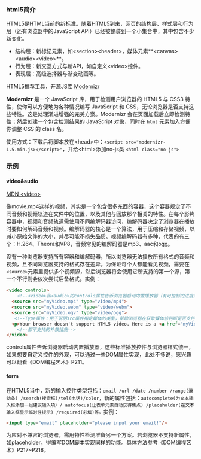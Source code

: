 

### html5简介

HTML5是HTML当前的新标准。随着HTML5到来，网页的结构层、样式层和行为层（还有浏览器中的JavaScript API）已经被整装到一个小集合中，其中包含不少新变化。

* 结构层：新标记元素，如\<section>\<header>，媒体元素**\<canvas>\<audio>\<video>**。
* 行为层：新交互方式与新API，如自定义\<video>控件。
* 表现层：高级选择器与渐变动画等。

HTML5推荐工具，开源JS库 [Modernizr](https://modernizr.com/)

**Modernizr** 是一个 JavaScript 库，用于检测用户浏览器的 HTML5 与 CSS3 特性，使你可以方便地为各种情况编写 JavaScript 和 CSS，无论浏览器是否支持这些特性。这是处理渐进增强的完美方案。Modernizr 会在页面加载后立即检测特性；然后创建一个包含检测结果的 JavaScript 对象，同时在 `html` 元素加入方便你调整 CSS 的 class 名。

使用方式：下载后将脚本放在\<head>中：`<script src="modernizr-1.5.min.js></script>"`，并给\<html>添加no-js类 `<html class="no-js">`

### 示例

#### video&audio

[MDN \<video>](https://developer.mozilla.org/zh-CN/docs/Web/HTML/Element/video)

像movie.mp4这样的视频，其实是一个包含很多东西的容器，这个容器规定了不同音频和视频轨道在文件中的位置，以及其他与回放那个相关的特性。在每个影片容器中，视频和音频轨道需使用不同编解码器访问，编解码器决定了浏览器在播放时要如何解码音频和视频。编解码器的核心是一个算法，用于压缩和存储视频，以减小原始文件的大小，并尽可能不损失品质。视频编解码器有多种，代表的有三个：H.264、Theora和VP8，音频常见的编解码器是mp3、aac和ogg。

没有一种浏览器支持所有容器和编解码器，所以浏览器无法播放所有格式的音频和视频，且不同浏览器支持的格式存在差异。为保证每个人都能看见视频，需要在`<source>`元素里提供多个视频源，然后浏览器将会使用它所支持的第一个源，第一个不行则会依次尝试后备格式。实例：

```html
<video controls>
    <!--<video>和<audio>的controls属性告诉浏览器启动内置播放器（有可控制的进度条）autoplay自动播放，loop视频结束后自动重放。controls可和autoplay同时使用，即打开窗口自动就播放，但能控制，类似b站。controls是一个布尔值属性，这意味着它不需要一个值，标签存在即开启设置。-->
  <source src="myVideo.mp4" type="video/mp4">
  <source src="myVideo.webm" type="video/webm">
  <source src="myVideo.ogv" type="video/ogg">
   <!--Type属性：用于说明src属性指定媒体的类型，帮助浏览器在获取媒体前判断是否支持此类别的媒体格式。-->
  <p>Your browser doesn't support HTML5 video. Here is a <a href="myVideo.mp4">link to the video</a> instead.</p>
    <!--都不支持的补救措施-->
</video>
```

controls属性告诉浏览器启动内置播放器，这些标准播放控件与浏览器样式统一，如果想要自定义控件的外观，可以通过一些DOM属性实现，此处不多说，感兴趣可以翻看《DOM编程艺术》P211。

#### form

在HTML5当中，新的输入控件类型包括：`email /url /date /number /range(滑动条) /search(搜索框)/tel(电话)/color`，新的属性包括：`autocomplete(为文本输入框添加一组建议输入项）/ autofocus(让表单元素自动获得焦点) /placeholder(在文本输入框显示临时性提示) /required(必填)等。`实例：

``````html
<input type="email" placeholder="please input your email!"/>
``````

为应对不兼容的浏览器，需用特性检测准备另一个方案。若浏览器不支持新属性，如placeholder，得编写DOM脚本实现同样的功能。具体方法参考《DOM编程艺术》P217~P218。



